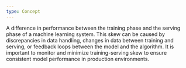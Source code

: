 ```yaml
---
type: Concept
---
```


A difference in performance between the training phase and the serving phase of a machine learning system. This skew can be caused by discrepancies in data handling, changes in data between training and serving, or feedback loops between the model and the algorithm. It is important to monitor and minimize training-serving skew to ensure consistent model performance in production environments.